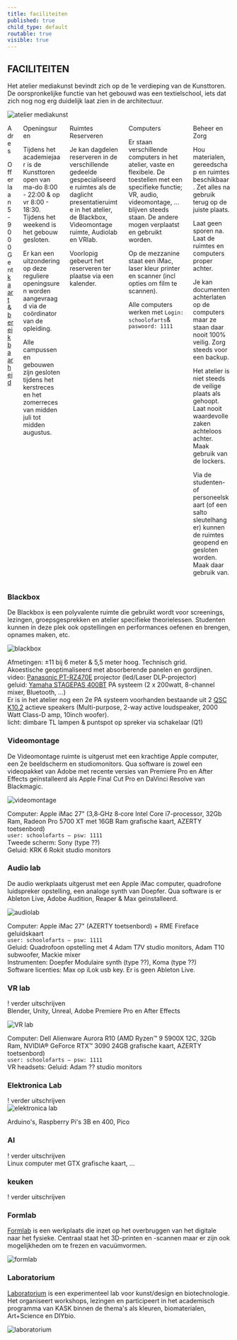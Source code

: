 ```yaml
---
title: faciliteiten
published: true
child_type: default
routable: true
visible: true
---
```


## FACILITEITEN

Het atelier mediakunst bevindt zich op de 1e verdieping van de Kunsttoren. De oorspronkelijke functie van het gebouwd was een textielschool, iets dat zich nog nog erg duidelijk laat zien in de architectuur.     

![atelier mediakunst](uitkijk.jpg)

<div class="columns">
  <div class="column col-6 col-xs-12">
    <div class="card">
      <div class="card-header">
        <div class="card-title h4">Adres</div>
      </div>
      <div class="card-body">
        <p>Offerlaan 5 - 9000 Gent<br>
        <a href="https://www.google.com/maps/dir//Offerlaan+5,+9000+Gent/@51.0442882,3.7048299,987m/data=!3m1!1e3!4m8!4m7!1m0!1m5!1m1!1s0x47c37166edf87939:0x9204369e1efa3c9f!2m2!1d3.7092073!2d51.0442883?hl=nl" target="_blanc">kaart</a> & <a
            href="https://schoolofartsgent.be/nl/over-ons/locaties/campus-bijloke-de-kunsttoren#campus-bijloke-de-kunsttoren" target="_blanc">bereikbaarheid</a></p>
      </div>
      <div class="card-image">
        <img src="https://intern.mediakunst.be/atelier/faciliteiten/ingang_offerlaan.jpg" alt="" class="img-responsive">
      </div>
    </div>
  </div>
  <div class="column col-6 col-xs-12">
    <div class="card">
      <div class="card-header">
        <div class="card-title h4">Openingsuren</div>
      </div>
      <div class="card-body">
        <p>Tijdens het academiejaar is de Kunsttoren open van ma-do 8:00 - 22:00 & op vr 8:00 - 18:30. Tijdens het weekend is het gebouw gesloten.</p>
        <p>Er kan een uitzondering op deze reguliere openingsuren worden aangevraagd via de coördinator van de opleiding.</p>
        <p>Alle campussen en gebouwen zijn gesloten tijdens het kerstreces en het zomerreces van midden juli tot midden augustus.</p>
      </div>
    </div>
  </div>
  <div class="column col-5 col-xs-12">
    <div class="card">
      <div class="card-header">
        <div class="card-title h4">Ruimtes Reserveren</div>
      </div>
      <div class="card-body">
        <p>Je kan dagdelen reserveren in de verschillende gedeelde gespecialiseerde ruimtes als de daglicht presentatieruimte in het atelier, de Blackbox, Videomontage ruimte, Audiolab en VRlab.</p>
        <p>Voorlopig gebeurt het reserveren ter plaatse via een kalender.</p>
      </div>
    </div>
  </div>
  <div class="column col-7 col-xs-12">
    <div class="card">
      <div class="card-header">
        <div class="card-title h4">Computers</div>
      </div>
      <div class="card-body">
        <p>Er staan verschillende computers in het atelier, vaste en flexibele. De toestellen met een specifieke functie; VR, audio, videomontage, ... blijven steeds staan. De andere mogen verplaatst en gebruikt worden.</p>
        <p>Op de mezzanine staat een iMac, laser kleur printer en scanner (incl opties om film te scannen).</p>
        <p>Alle computers werken met <code>Login: schoolofarts</code>&<code> paswoord: 1111</code></p>
      </div>
    </div>
  </div>
  <div class="column col-10 col-xs-12">
    <div class="card bg-gray">
      <div class="card-header">
        <div class="card-title h4">Beheer en Zorg</div>
      </div>
      <div class="card-body">
        <p class="text-warning">Hou materialen, gereedschap en ruimtes beschikbaar. Zet alles na gebruik terug op de juiste plaats.</p>
        <p class="text-warning">Laat geen sporen na. Laat de ruimtes en computers proper achter.</p>
        <p class="text-warning">Je kan documenten achterlaten op de computers maar ze staan daar nooit 100% veilig. Zorg steeds voor een backup.</p>
        <p class="text-warning">Het atelier is niet steeds de veilige plaats als gehoopt. Laat nooit waardevolle zaken achteloos achter. Maak gebruik van de lockers.</p>
        <p class="text-warning">Via de studenten- of personeelskaart (of een salto sleutelhanger) kunnen de ruimtes geopend en gesloten worden. Maak daar gebruik van.</p>
      </div>
    </div>
  </div>
</div>

### Blackbox

De Blackbox is een polyvalente ruimte die gebruikt wordt voor screenings, lezingen, groepsgesprekken en atelier specifieke theorielessen. Studenten kunnen in deze plek ook opstellingen en performances oefenen en brengen, opnames maken, etc.

![blackbox](blackbox.jpg)

Afmetingen: ±11 bij 6 meter & 5,5 meter hoog. Technisch grid.    
Akoestische geoptimaliseerd met absorberende panelen en gordijnen.    
video: [Panasonic PT-RZ470E](https://nl.business.panasonic.be/visual-system/sites/default/eu-files/visual-systems/files/technical_downloads/PT-RZ470E_E.pdf) projector (led/Laser DLP-projector)    
geluid: [Yamaha STAGEPAS 400BT](https://usa.yamaha.com/files/download/other_assets/1/1142301/stagepas_600bt_en_om_c0.pdf) PA systeem (2 x 200watt, 8-channel mixer, Bluetooth, ...)    
Er is in het atelier nog een 2e PA systeem voorhanden bestaande uit 2 [QSC K10.2](https://www.qsc.com/resource-files/productresources/spk/k.2/q_spk_k2_usermanual.pdf) actieve speakers (Multi-purpose, 2-way active loudspeaker, 2000 Watt Class-D amp, 10inch woofer).    
licht: dimbare TL lampen & puntspot op spreker via schakelaar (Q1)

### Videomontage

De Videomontage ruimte is uitgerust met een krachtige Apple computer, een 2e beeldscherm en studiomonitors. Qua software is zowel een videopakket van Adobe met recente versies van Premiere Pro en After Effects geïnstalleerd als Apple Final Cut Pro en DaVinci Resolve van Blackmagic.    

![videomontage](videomontage.jpg)

Computer: Apple iMac 27" (3,8‐GHz 8‐core Intel Core i7-processor, 32Gb Ram, Radeon
Pro 5700 XT met 16GB Ram  grafische kaart, AZERTY toetsenbord)  
`user: schoolofarts – psw: 1111`  
Tweede scherm: Sony (type ??)  
Geluid: KRK 6 Rokit studio monitors

### Audio lab

De audio werkplaats uitgerust met een Apple iMac computer, quadrofone luidspreker opstelling, een analoge synth van Doepfer. Qua software is er Ableton Live, Adobe Audition, Reaper & Max geïnstalleerd.

![audiolab](audio.jpg)

Computer: Apple iMac 27" (AZERTY toetsenbord) + RME Fireface geluidskaart  
`user: schoolofarts – psw: 1111`  
Geluid: Quadrofoon opstelling met 4 Adam T7V studio monitors, Adam T10 subwoofer, Mackie mixer  
Instrumenten: Doepfer Modulaire synth (type ??), Koma (type ??)  
Software licenties: Max op iLok usb key. Er is geen Ableton Live.

### VR lab

! verder uitschrijven    
Blender, Unity, Unreal, Adobe Premiere Pro en After Effects

![VR lab](VR.jpg)

Computer: Dell Alienware Aurora R10 (AMD Ryzen™ 9 5900X 12C, 32Gb Ram, NVIDIA® GeForce RTX™ 3090 24GB grafische kaart, AZERTY toetsenbord)  
`user: schoolofarts – psw: 1111`  
VR headsets:
Geluid: Adam ?? studio monitors

### Elektronica Lab

! verder uitschrijven    
![elektronica lab](elektronics.jpg)

Arduino's, Raspberry Pi's 3B en 400, Pico

### AI

! verder uitschrijven    
Linux computer met GTX grafische kaart, ...

### keuken

! verder uitschrijven

### Formlab

[Formlab](https://www.formlab.schoolofarts.be/) is een werkplaats die inzet op het overbruggen van het digitale naar het fysieke. Centraal staat het 3D-printen en -scannen maar er zijn ook mogelijkheden om te frezen en vacuümvormen.

![formlab](formlab.jpg)

### Laboratorium

[Laboratorium](http://laboratorium.bio/) is een experimenteel lab voor kunst/design en biotechnologie. Het organiseert workshops, lezingen en participeert in het academisch programma van KASK binnen de thema's als kleuren, biomaterialen, Art+Science en DIYbio.

![laboratorium](laboratorium.jpg)
